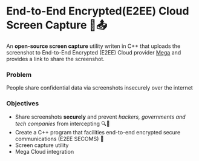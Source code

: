 # End-to-End Encrypted(E2EE) Cloud Screen Capture 🔐📤
 An **open-source screen capture** utility writen in C++ that uploads the screenshot to End-to-End Encrypted (E2EE) Cloud provider [Mega](https://mega.nz) and provides a link to share the screenshot.


### Problem
People share confidential data via screenshots insecurely over the internet

### Objectives
- Share screenshots **securely** and prevent *hackers, governments and tech companies* from intercepting 🔍👀
- Create a C++ program that facilities end-to-end encrypted secure communications (E2EE SECOMS) 🔐
- Screen capture utility
- Mega Cloud integration
